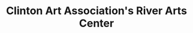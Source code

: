 ---
layout: repo
title: "Clinton Art Association's River Arts Center"
id: 11821
permalink: repos/11821/
---